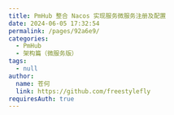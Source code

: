 ```yaml
---
title: PmHub 整合 Nacos 实现服务微服务注册及配置
date: 2024-06-05 17:32:54
permalink: /pages/92a6e9/
categories: 
  - PmHub
  - 架构篇（微服务版）
tags: 
  - null
author: 
  name: 苍何
  link: https://github.com/freestylefly
requiresAuth: true
---
```

